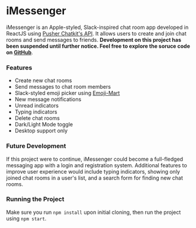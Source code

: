 # iMessenger
iMessenger is an Apple-styled, Slack-inspired chat room app developed in ReactJS using [Pusher Chatkit's API](https://pusher.com/chatkit). It allows users to create and join chat rooms and send messages to friends. **Development on this project has been suspended until further notice. Feel free to explore the soruce code on [GitHub](https://github.com/cestrrada/imessenger)**.

### Features
- Create new chat rooms
- Send messages to chat room members
- Slack-styled emoji picker using [Emoji-Mart](https://github.com/missive/emoji-mart)
- New message notifications
- Unread indicators
- Typing indicators
- Delete chat rooms
- Dark/Light Mode toggle
- Desktop support only

### Future Development
If this project were to continue, iMessenger could become a full-fledged messaging app with a login and registration system. Additional features to improve user experience would include typing indicators, showing only joined chat rooms in a user's list, and a search form for finding new chat rooms.

### Running the Project

Make sure you run `npm install` upon initial cloning, then run the project using `npm start`.